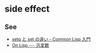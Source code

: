 # side effect

## See

* [setq と set の違い - Common Lisp 入門](http://www.geocities.jp/m_hiroi/xyzzy_lisp/abclisp18.html#yori23)
* [On Lisp --- 汎変数](http://www.asahi-net.or.jp/~kc7k-nd/onlispjhtml/generalizedVariables.html)
